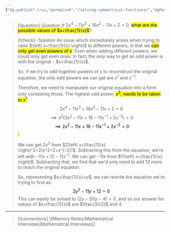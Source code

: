 ```yaml
---
{"dg-publish":true,"permalink":"/solving-symmetrical-functions/","dgPassFrontmatter":true}
---
```


> [!question] Question
> If $2x^4-11x^3+16x^2-11x+2=0$, <mark class="hltr-pink">what are the possible values of $x+\frac{1}{x}$</mark>?


> [!check]- Solution
> An issue which immediately arises when trying to raise $\left( x+\frac{1}{x} \right)$ to different powers, is that we <mark class="hltr-pink">can only get even powers of $x$</mark>. Even when adding different powers, we could only get even ones.
> In fact, the only way to get an odd power is with the original - $x+\frac{1}{x}$.
> 
> So, if we try to add together powers of $x$ to reconstruct the original equation, the only odd powers we can get are $x^1$ and $x^{-1}$.
> 
> Therefore, we need to manipulate our original equation into a form only containing those. The highest odd power, <mark class="hltr-pink">$x^3$, needs to be taken to $x^1$</mark>.
> $$2x^4-11x^3+16x^2-11x+2=0$$
> $$\implies x^2(2x^2-11x+16-11x^{-1}+2x^{-2})=0$$
> <mark class="hltr-red">$$\implies 2x^2-11x+16-11x^{-1}+2x^{-2}=0$$.</mark>
> 
> We can get $2x^2$ from $2\left( x+\frac{1}{x} \right)^2=2(x^2+2+x^{-2})$.
> Subtracting this from the equation, we're left with $-11x+12-11x^{-1}$. We can get $-11x$ from $11\left( x+\frac{1}{x} \right)$.
> Subtracting that, we find that we'd only need to add 12 more to reach the original equation.
> 
> So, representing $x+\frac{1}{x}=y$, we can rewrite the equation we're trying to find as:
> <mark class="hltr-pink">$$2y^2-11y+12=0$$</mark>
> This can easily be solved to $(2y-3)(y-4)=0$, and so our answer for values of $x+\frac{1}{x}$ are $\frac{3}{2}$ and $4$.


---

> [!connections]
> [[Memory Notes/Mathematical Interviews\|Mathematical Interviews]]